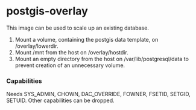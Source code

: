 # postgis-overlay
This image can be used to scale up an existing database. 

1. Mount a volume, containing the postgis data template, on /overlay/lowerdir.
2. Mount /mnt from the host on /overlay/hostdir.
3. Mount an empty directory from the host on /var/lib/postgresql/data to prevent creation of an unnecessary volume. 

### Capabilities
Needs SYS_ADMIN, CHOWN, DAC_OVERRIDE, FOWNER, FSETID, SETGID, SETUID.
Other capabilities can be dropped.
